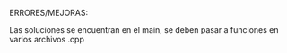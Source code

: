 ERRORES/MEJORAS:

Las soluciones se encuentran en el main, se deben pasar a funciones en varios archivos .cpp